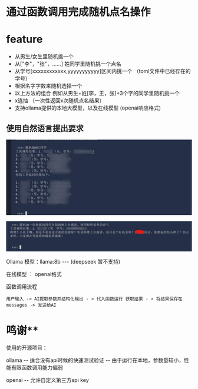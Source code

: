 # 通过函数调用完成随机点名操作

# feature

* 从男生/女生里随机挑一个
* 从["李"，"张"，......] 姓同学里随机挑一个点名
* 从学号[xxxxxxxxxxxx,yyyyyyyyyyy]区间内挑一个 （toml文件中已经存在的学号）
* 根据名字字数来随机选择一个
* 以上方法的组合 例如从男生+姓[李，王，张]+3个字的同学里随机挑一个
* x连抽 （一次性返回x次随机点名结果）
* 支持ollama提供的本地大模型，以及在线模型 (openai响应格式)

## 使用自然语言提出要求

![1740050967678](images/README/1740050967678.png)

![1740051264681](images/README/1740051264681.png)

Ollama 模型：llama:8b --- (deepseek 暂不支持)

在线模型 ： openai格式

函数调用流程

`用户输入 -> AI提取参数并结构化输出 - > 代入函数运行 获取结果 - > 将结果保存在messages -> 发送给AI`

# 鸣谢**

使用的开源项目：

ollama -- 适合没有api时候的快速测试验证 -- 由于运行在本地，参数量较小，性能有限函数调用能力偏弱

openai -- 允许自定义第三方api key
